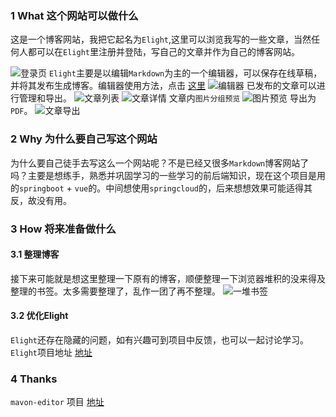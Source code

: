 
### 1 What 这个网站可以做什么
这是一个博客网站，我把它起名为`Elight`,这里可以浏览我写的一些文章，当然任何人都可以在`Elight`里注册并登陆，写自己的文章并作为自己的博客网站。

![登录页](http://www.zhangzhuowei.com/api/file/2018/09/21/00/22/15/b140c667-9e3c-4340-90df-c5f5ee04196f.png)
`Elight`主要是以编辑`Markdown`为主的一个编辑器，可以保存在线草稿，并将其发布生成博客。编辑器使用方法，点击 [这里](http://www.zhangzhuowei.com/article/4932e55e-41d2-443e-97a3-546fd9e0f804)
![编辑器](http://www.zhangzhuowei.com/api/file/2018/09/21/00/23/05/60c441f6-80d5-456d-b4cf-ddcc139a0daa.png)
已发布的文章可以进行管理和导出。
![文章列表](http://www.zhangzhuowei.com/api/file/2018/09/21/00/50/46/a0f924eb-b141-44ff-bc16-205d475ca528.png)
![文章详情](http://www.zhangzhuowei.com/api/file/2018/09/21/00/49/35/84772815-61e2-40a9-9077-18b26a7034d3.png)
文章内`图片分组预览`
![图片预览](http://www.zhangzhuowei.com/api/file/2018/09/22/11/40/40/b4c51586-abb5-4223-9008-8f758114006b.png)
导出为`PDF`。
![文章导出](http://www.zhangzhuowei.com/api/file/2018/09/21/00/25/40/17322151-d0a0-47ed-bec6-ddd781553e06.png)

### 2 Why 为什么要自己写这个网站
为什么要自己徒手去写这么一个网站呢？不是已经又很多`Markdown`博客网站了吗？主要是想练手，熟悉并巩固学习的一些学习的前后端知识，现在这个项目是用的`springboot` + `vue`的。中间想使用`springcloud`的，后来想想效果可能适得其反，故没有用。

### 3 How 将来准备做什么
#### 3.1 整理博客
接下来可能就是想这里整理一下原有的博客，顺便整理一下浏览器堆积的没来得及整理的书签。太多需要整理了，乱作一团了再不整理。
![一堆书签](http://www.zhangzhuowei.com/api/file/2018/09/21/00/44/45/e38514d2-9593-4abc-a8cf-5c488a403f9a.png)
#### 3.2 优化Elight
`Elight`还存在隐藏的问题，如有兴趣可到项目中反馈，也可以一起讨论学习。`Elight`项目地址 [地址](https://gitee.com/gongwh/sync)

### 4 Thanks
`mavon-editor` 项目 [地址](https://github.com/hinesboy/mavonEditor)
